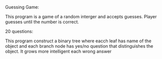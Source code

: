 Guessing Game:

This program is a game of a random interger and accepts guesses. Player guesses until the number is correct.

20 questions:

This program construct a binary tree where eacch leaf has name of the object and each branch node has yes/no question that distinguishes the object. It grows more intelligent each wrong answer
